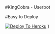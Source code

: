 #KingCobra - Userbot

#Easy to Deploy

[![Deploy To Heroku](https://www.herokucdn.com/deploy/button.svg)](https://heroku.com/deploy?template=https://github.com/kangertraning/KingCobra)
)
